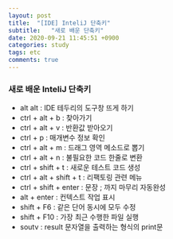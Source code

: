 ```yaml
---
layout: post
title:  "[IDE] InteliJ 단축키"
subtitle:   "새로 배운 단축키"
date: 2020-09-21 11:45:51 +0900
categories: study
tags: etc
comments: true
---
```

### 새로 배운 InteliJ 단축키

* alt alt : IDE 테두리의 도구창 뜨게 하기
* ctrl + alt + b : 찾아가기
* ctrl + alt + v : 반환값 받아오기
* ctrl + p : 매개변수 정보 확인
* ctrl + alt + m : 드래그 영역 메소드로 뽑기
* ctrl + alt + n : 불필요한 코드 한줄로 변환
* ctrl + shift + t  : 새로운 테스트 코드 생성
* ctrl + alt + shift + t : 리팩토링 관련 메뉴
* ctrl + shift + enter : 문장 ; 까지 마무리 자동완성
* alt + enter : 컨텍스트 작업 표시
* shift + F6 : 같은 단어 동시에 모두 수정
* shift + F10 : 가장 최근 수행한 파일 실행
* soutv : result 문자열을 출력하는 형식의 print문